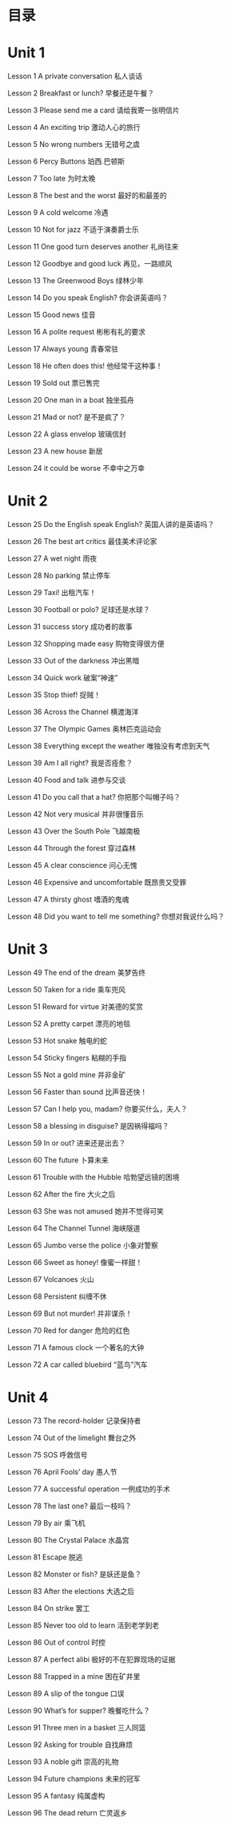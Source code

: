 # 目录

# Unit 1

Lesson 1   A private conversation 私人谈话

Lesson 2   Breakfast or lunch? 早餐还是午餐？

Lesson 3   Please send me a card 请给我寄一张明信片

Lesson 4   An exciting trip 激动人心的旅行

Lesson 5   No wrong numbers 无错号之虞

Lesson 6   Percy Buttons 珀西.巴顿斯

Lesson 7   Too late 为时太晚

Lesson 8   The best and the worst 最好的和最差的

Lesson 9   A cold welcome 冷遇

Lesson 10   Not for jazz 不适于演奏爵士乐

Lesson 11   One good turn deserves another 礼尚往来

Lesson 12   Goodbye and good luck 再见，一路顺风

Lesson 13   The Greenwood Boys 绿林少年

Lesson 14   Do you speak English? 你会讲英语吗？

Lesson 15   Good news 佳音

Lesson 16   A polite request 彬彬有礼的要求

Lesson 17   Always young 青春常驻

Lesson 18   He often does this! 他经常干这种事！

Lesson 19   Sold out 票已售完

Lesson 20   One man in a boat 独坐孤舟

Lesson 21   Mad or not? 是不是疯了？

Lesson 22   A glass envelop 玻璃信封

Lesson 23   A new house 新居

Lesson 24   it could be worse 不幸中之万幸

# Unit 2

Lesson 25   Do the English speak English? 英国人讲的是英语吗？

Lesson 26   The best art critics 最佳美术评论家

Lesson 27   A wet night 雨夜

Lesson 28   No parking 禁止停车

Lesson 29   Taxi! 出租汽车！

Lesson 30   Football or polo? 足球还是水球？

Lesson 31   success story 成功者的故事

Lesson 32   Shopping made easy 购物变得很方便

Lesson 33   Out of the darkness 冲出黑暗

Lesson 34   Quick work 破案“神速”

Lesson 35   Stop thief! 捉贼！

Lesson 36   Across the Channel 横渡海洋

Lesson 37   The Olympic Games 奥林匹克运动会

Lesson 38   Everything except the weather 唯独没有考虑到天气

Lesson 39   Am I all right? 我是否痊愈？

Lesson 40   Food and talk 进参与交谈

Lesson 41   Do you call that a hat? 你把那个叫帽子吗？

Lesson 42   Not very musical 并非很懂音乐

Lesson 43   Over the South Pole 飞越南极

Lesson 44   Through the forest 穿过森林

Lesson 45   A clear conscience 问心无愧

Lesson 46   Expensive and uncomfortable 既昂贵又受罪

Lesson 47   A thirsty ghost 嗜酒的鬼魂

Lesson 48   Did you want to tell me something? 你想对我说什么吗？

# Unit 3

Lesson 49   The end of the dream 美梦告终

Lesson 50   Taken for a ride 乘车兜风

Lesson 51   Reward for virtue 对美德的奖赏

Lesson 52   A pretty carpet 漂亮的地毯

Lesson 53   Hot snake 触电的蛇

Lesson 54   Sticky fingers 粘糊的手指

Lesson 55   Not a gold mine 并非金矿

Lesson 56   Faster than sound 比声音还快！

Lesson 57   Can I help you, madam? 你要买什么，夫人？

Lesson 58   a blessing in disguise? 是因祸得福吗？

Lesson 59   In or out? 进来还是出去？

Lesson 60   The future 卜算未来

Lesson 61   Trouble with the Hubble 哈勃望远镜的困境

Lesson 62   After the fire 大火之后

Lesson 63   She was not amused 她并不觉得可笑

Lesson 64   The Channel Tunnel 海峡隧道

Lesson 65   Jumbo verse the police 小象对警察

Lesson 66   Sweet as honey! 像蜜一样甜！

Lesson 67   Volcanoes 火山

Lesson 68   Persistent 纠缠不休

Lesson 69   But not murder! 并非谋杀！

Lesson 70   Red for danger 危险的红色

Lesson 71   A famous clock 一个著名的大钟

Lesson 72   A car called bluebird “蓝鸟”汽车

# Unit 4

Lesson 73   The record-holder 记录保持者

Lesson 74   Out of the limelight 舞台之外

Lesson 75   SOS 呼救信号

Lesson 76   April Fools’ day 愚人节

Lesson 77   A successful operation 一例成功的手术

Lesson 78   The last one? 最后一枝吗？

Lesson 79   By air 乘飞机

Lesson 80   The Crystal Palace 水晶宫

Lesson 81   Escape 脱逃

Lesson 82   Monster or fish? 是妖还是鱼？

Lesson 83   After the elections 大选之后

Lesson 84   On strike 罢工

Lesson 85   Never too old to learn 活到老学到老

Lesson 86   Out of control 时控

Lesson 87   A perfect alibi 极好的不在犯罪现场的证据

Lesson 88   Trapped in a mine 困在矿井里

Lesson 89   A slip of the tongue 口误

Lesson 90   What’s for supper? 晚餐吃什么？

Lesson 91   Three men in a basket 三人同篮

Lesson 92   Asking for trouble 自找麻烦

Lesson 93   A noble gift 崇高的礼物

Lesson 94   Future champions 未来的冠军

Lesson 95   A fantasy 纯属虚构

Lesson 96   The dead return 亡灵返乡

